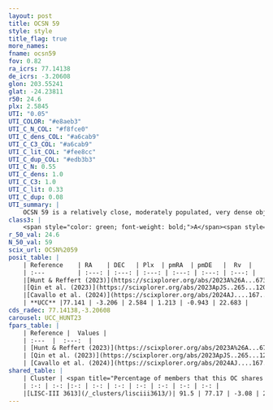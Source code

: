 ```yaml
---
layout: post
title: OCSN 59
style: style
title_flag: true
more_names: 
fname: ocsn59
fov: 0.82
ra_icrs: 77.14138
de_icrs: -3.20608
glon: 203.55241
glat: -24.23811
r50: 24.6
plx: 2.5845
UTI: "0.05"
UTI_COLOR: "#e8aeb3"
UTI_C_N_COL: "#f8fce0"
UTI_C_dens_COL: "#a6cab9"
UTI_C_C3_COL: "#a6cab9"
UTI_C_lit_COL: "#fee8cc"
UTI_C_dup_COL: "#edb3b3"
UTI_C_N: 0.55
UTI_C_dens: 1.0
UTI_C_C3: 1.0
UTI_C_lit: 0.33
UTI_C_dup: 0.08
UTI_summary: |
    OCSN 59 is a relatively close, moderately populated, very dense object of very high C3 quality. It was recently reported in the literature.<br><br><span style="color: #99180f; font-weight: bold;">Warning: </span>This is very likely a duplicate object, which shares a large percentage of members with at least one previously reported entry.
class3: |
    <span style="color: green; font-weight: bold;">A</span><span style="color: green; font-weight: bold;">A</span>
r_50_val: 24.6
N_50_val: 59
scix_url: OCSN%2059
posit_table: |
    | Reference    | RA    | DEC   | Plx  | pmRA  | pmDE   |  Rv  |
    | :---         | :---: | :---: | :---: | :---: | :---: | :---: |
    |[Hunt & Reffert (2023)](https://scixplorer.org/abs/2023A%26A...673A.114H) | 76.844 | -3.336 | 2.584 | 1.197 | -0.859 | 17.392 |
    |[Qin et al. (2023)](https://scixplorer.org/abs/2023ApJS..265...12Q) | 77.03 | -3.25 | 2.61 | 1.26 | -0.8 | 15.41 |
    |[Cavallo et al. (2024)](https://scixplorer.org/abs/2024AJ....167...12C) | 77.27 | -2.948 | 2.586 | -- | -- | -- |
    | **UCC** |77.141 | -3.206 | 2.584 | 1.213 | -0.943 | 22.683 | 
cds_radec: 77.14138,-3.20608
carousel: UCC_HUNT23
fpars_table: |
    | Reference |  Values |
    | :---  |  :---:  |
    | [Hunt & Reffert (2023)](https://scixplorer.org/abs/2023A%26A...673A.114H) | `AV50=0.452, diffAV50=1.302, MOD50=7.897, logAge50=6.768` |
    | [Qin et al. (2023)](https://scixplorer.org/abs/2023ApJS..265...12Q) | `E(B-V)=0.1, m-M=8.17, logt=6.9` |
    | [Cavallo et al. (2024)](https://scixplorer.org/abs/2024AJ....167...12C) | `AV50=0.9, dMod50=7.97, logAge50=7.04, [Fe/H]50=0.16` |
shared_table: |
    | Cluster | <span title="Percentage of members that this OC shares with the ones listed">%</span>   | RA   | DEC   | Plx   | pmRA  | pmDE  | Rv | UTI |
    | :-: | :-: |:-: | :-: | :-: | :-: | :-: | :-: | :-: |
    |[LISC-III 3613](/_clusters/lisciii3613/)| 91.5 | 77.17 | -3.08 | 2.59 | 1.22 | -0.8 | 24.1 |0.52 |
---
```

